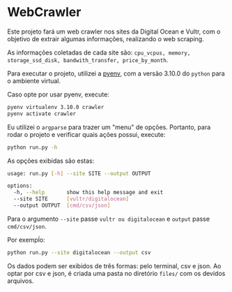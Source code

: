 # WebCrawler

Este projeto fará um web crawler nos sites da Digital Ocean e Vultr, com o objetivo de extrair algumas informações, realizando o web scraping.

As informações coletadas de cada site são: 
`cpu_vcpus, memory, storage_ssd_disk, bandwith_transfer, price_by_month`.

Para executar o projeto, utilizei a [pyenv](https://github.com/pyenv/pyenv), com a versão 3.10.0 do `python` para o ambiente virtual.

Caso opte por usar pyenv, execute:

```bash
pyenv virtualenv 3.10.0 crawler
pyenv activate crawler
```
Eu utilizei o `argparse` para trazer um "menu" de opções. Portanto, para rodar o projeto e verificar quais ações possui, execute:

```bash
python run.py -h
```
As opções exibidas são estas:
```bash
usage: run.py [-h] --site SITE --output OUTPUT

options:
  -h, --help       show this help message and exit
  --site SITE      [vultr/digitalocean]
  --output OUTPUT  [cmd/csv/json]
```
Para o argumento `--site` passe `vultr ou digitalocean` e `output` passe `cmd/csv/json`.

Por exempĺo:
```bash
python run.py --site digitalocean --output csv
```

Os dados podem ser exibidos de três formas: pelo terminal, csv e json. Ao optar por csv e json, é criada uma pasta no diretório `files/` com os devidos arquivos.